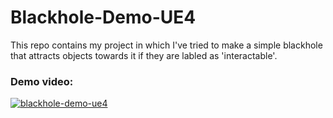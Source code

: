 # Blackhole-Demo-UE4
This repo contains my project in which I've tried to make a simple blackhole that attracts objects towards it if they are labled as 'interactable'.

### Demo video:

[![blackhole-demo-ue4](https://user-images.githubusercontent.com/36617987/172632045-0c91920b-54ff-40d2-8db5-d90682aeb8aa.png)](https://youtu.be/RP0xzGctImc)
